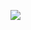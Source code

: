 <a href="google.com" target="_blank"><img src="https://camo.githubusercontent.com/16dcc123f6ec1374776d312e6e6c62ee62fbc010/687474703a2f2f696d672e6174656c6965723830312e636f6d2f33663234663232642e706e67"></a>
